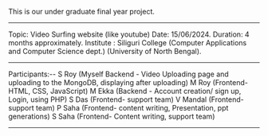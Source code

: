 This is our under graduate final year project.
__________________________________________________________________________________________________________________
Topic: Video Surfing website (like youtube)
Date: 15/06/2024.
Duration: 4 months approximately.
Institute : Siliguri College (Computer Applications and Computer Science dept.) (University of North Bengal).
__________________________________________________________________________________________________________________
Participants:--
S Roy    (Myself Backend - Video Uploading page and uploading to the MongoDB, displaying after uploading)
M Roy    (Frontend- HTML, CSS, JavaScript)
M Ekka   (Backend - Account creation/ sign up, Login, using PHP)
S Das    (Frontend- support team)
V Mandal (Frontend- support team)
P Saha   (Frontend- content writing, Presentation, ppt generations)
S Saha   (Frontend- Content writing, support team)
__________________________________________________________________________________________________________________
